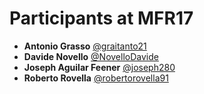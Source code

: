 # Participants at MFR17

- **Antonio Grasso** [@graitanto21](https://github.com/graitanto21)
- **Davide Novello** [@NovelloDavide](https://github.com/NovelloDavide)
- **Joseph Aguilar Feener** [@joseph280](https://github.com/joseph280)
- **Roberto Rovella** [@robertorovella91](https://github.com/robertorovella91)
